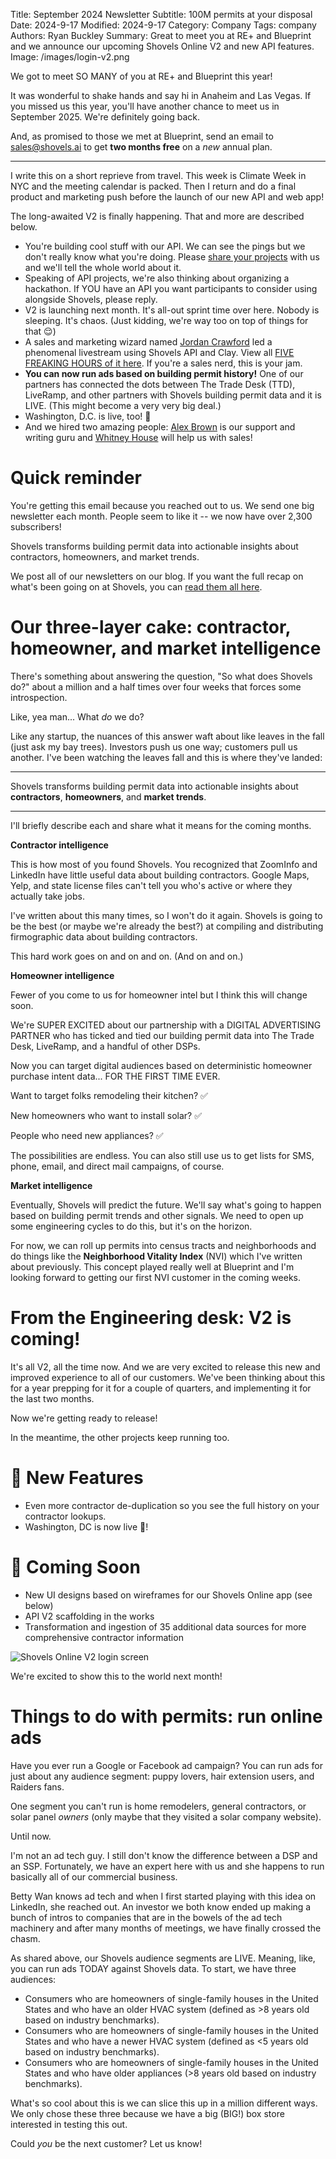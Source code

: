 Title: September 2024 Newsletter
Subtitle: 100M permits at your disposal 
Date: 2024-9-17
Modified: 2024-9-17
Category: Company
Tags: company
Authors: Ryan Buckley
Summary: Great to meet you at RE+ and Blueprint and we announce our upcoming Shovels Online V2 and new API features.
Image: /images/login-v2.png


We got to meet SO MANY of you at RE+ and Blueprint this year!

It was wonderful to shake hands and say hi in Anaheim and Las Vegas. If you missed us this year, you'll have another chance to meet us in September 2025. We're definitely going back.

And, as promised to those we met at Blueprint, send an email to [sales@shovels.ai](mailto:sales@shovels.ai) to get  **two months free** on a  *new*  annual plan.

----------------------------------------------------------------

I write this on a short reprieve from travel. This week is Climate Week in NYC and the meeting calendar is packed. Then I return and do a final product and marketing push before the launch of our new API and web app!

The long-awaited V2 is finally happening. That and more are described below.

- You're building cool stuff with our API. We can see the pings but we don't really know what you're doing. Please [share your projects](https://forms.gle/FWZiYni8DvURC5nD6) with us and we'll tell the whole world about it.
- Speaking of API projects, we're also thinking about organizing a hackathon. If YOU have an API you want participants to consider using alongside Shovels, please reply.
- V2 is launching next month. It's all-out sprint time over here. Nobody is sleeping. It's chaos. (Just kidding, we're way too on top of things for that 😌)
- A sales and marketing wizard named [Jordan Crawford](https://www.linkedin.com/in/jordancrawford/) led a phenomenal livestream using Shovels API and Clay. View all [FIVE FREAKING HOURS of it here](https://www.youtube.com/watch?v=VF2t9qbBUDo). If you're a sales nerd, this is your jam.
- **You can now run ads based on building permit history!** One of our partners has connected the dots between The Trade Desk (TTD), LiveRamp, and other partners with Shovels building permit data and it is LIVE. (This might become a very very big deal.)
- Washington, D.C. is live, too! 🎩
- And we hired two amazing people: [Alex Brown](https://www.linkedin.com/in/alex-brown-9a4b0b19a/) is our support and writing guru and [Whitney House](https://www.linkedin.com/in/whitney-house/) will help us with sales!

# Quick reminder

You're getting this email because you reached out to us. We send one big newsletter each month. People seem to like it -- we now have over 2,300 subscribers!

Shovels transforms building permit data into actionable insights about contractors, homeowners, and market trends.

We post all of our newsletters on our blog. If you want the full recap on what's been going on at Shovels, you can  [read them all here](https://www.shovels.ai/blog/?category=Company).

# Our three-layer cake: contractor, homeowner, and market intelligence

There's something about answering the question, "So what does Shovels do?" about a million and a half times over four weeks that forces some introspection.

Like, yea man... What  *do* we do?

Like any startup, the nuances of this answer waft about like leaves in the fall (just ask my bay trees). Investors push us one way; customers pull us another. I've been watching the leaves fall and this is where they've landed:

--------------------------------

Shovels transforms building permit data into actionable insights about  **contractors**,  **homeowners**, and  **market trends**.

--------------------------------

I'll briefly describe each and share what it means for the coming months.

**Contractor intelligence**

This is how most of you found Shovels. You recognized that ZoomInfo and LinkedIn have little useful data about building contractors. Google Maps, Yelp, and state license files can't tell you who's active or where they actually take jobs.

I've written about this many times, so I won't do it again. Shovels is going to be the best (or maybe we're already the best?) at compiling and distributing firmographic data about building contractors.

This hard work goes on and on and on. (And on and on.)

**Homeowner intelligence**

Fewer of you come to us for homeowner intel but I think this will change soon.

We're SUPER EXCITED about our partnership with a DIGITAL ADVERTISING PARTNER who has ticked and tied our building permit data into The Trade Desk, LiveRamp, and a handful of other DSPs.

Now you can target digital audiences based on deterministic homeowner purchase intent data... FOR THE FIRST TIME EVER.

Want to target folks remodeling their kitchen? ✅

New homeowners who want to install solar? ✅

People who need new appliances? ✅

The possibilities are endless. You can also still use us to get lists for SMS, phone, email, and direct mail campaigns, of course.

**Market intelligence**

Eventually, Shovels will predict the future. We'll say what's going to happen based on building permit trends and other signals. We need to open up some engineering cycles to do this, but it's on the horizon.

For now, we can roll up permits into census tracts and neighborhoods and do things like the  **Neighborhood Vitality Index**  (NVI) which I've written about previously. This concept played really well at Blueprint and I'm looking forward to getting our first NVI customer in the coming weeks.

# From the Engineering desk: V2 is coming!

It's all V2, all the time now. And we are very excited to release this new and improved experience to all of our customers. We've been thinking about this for a year prepping for it for a couple of quarters, and implementing it for the last two months.

Now we're getting ready to release!

In the meantime, the other projects keep running too.

# 🚀 New Features

- Even more contractor de-duplication so you see the full history on your contractor lookups.
- Washington, DC is now live 🎩!

# 🔮 Coming Soon

- New UI designs based on wireframes for our Shovels Online app (see below)
- API V2 scaffolding in the works
- Transformation and ingestion of 35 additional data sources for more comprehensive contractor information

![Shovels Online V2 login screen]({static}/images/login-v2.png)

We're excited to show this to the world next month!

# Things to do with permits: run online ads

Have you ever run a Google or Facebook ad campaign? You can run ads for just about any audience segment: puppy lovers, hair extension users, and Raiders fans.

One segment you can't run is home remodelers, general contractors, or solar panel  *owners*  (only maybe that they visited a solar company website).

Until now.

I'm not an ad tech guy. I still don't know the difference between a DSP and an SSP. Fortunately, we have an expert here with us and she happens to run basically all of our commercial business.

Betty Wan knows ad tech and when I first started playing with this idea on LinkedIn, she reached out. An investor we both know ended up making a bunch of intros to companies that are in the bowels of the ad tech machinery and after many months of meetings, we have finally crossed the chasm.

As shared above, our Shovels audience segments are LIVE. Meaning, like, you can run ads TODAY against Shovels data. To start, we have three audiences:

- Consumers who are homeowners of single-family houses in the United States and who have an older HVAC system (defined as >8 years old based on industry benchmarks).
- Consumers who are homeowners of single-family houses in the United States and who have a newer HVAC system (defined as <5 years old based on industry benchmarks).
- Consumers who are homeowners of single-family houses in the United States and who have older appliances (>8 years old based on industry benchmarks).

What's so cool about this is we can slice this up in a million different ways. We only chose these three because we have a big (BIG!) box store interested in testing this out.

Could *you* be the next customer? Let us know!